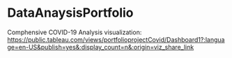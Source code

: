 # DataAnaysisPortfolio
Comphensive COVID-19 Analysis visualization: https://public.tableau.com/views/portfolioprojectCovid/Dashboard1?:language=en-US&publish=yes&:display_count=n&:origin=viz_share_link
